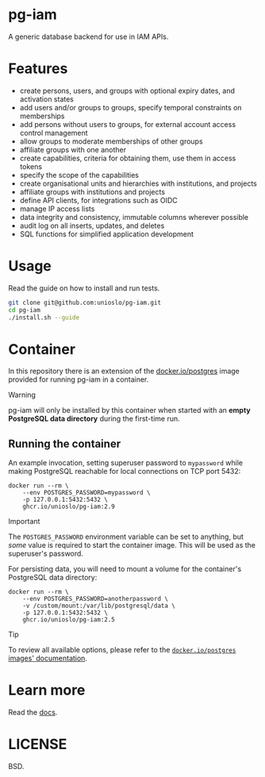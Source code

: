 
# pg-iam

A generic database backend for use in IAM APIs.

# Features

- create persons, users, and groups with optional expiry dates, and activation states
- add users and/or groups to groups, specify temporal constraints on memberships
- add persons without users to groups, for external account access control management
- allow groups to moderate memberships of other groups
- affiliate groups with one another
- create capabilities, criteria for obtaining them, use them in access tokens
- specify the scope of the capabilities
- create organisational units and hierarchies with institutions, and projects
- affiliate groups with institutions and projects
- define API clients, for integrations such as OIDC
- manage IP access lists
- data integrity and consistency, immutable columns wherever possible
- audit log on all inserts, updates, and deletes
- SQL functions for simplified application development

# Usage

Read the guide on how to install and run tests.

```bash
git clone git@github.com:unioslo/pg-iam.git
cd pg-iam
./install.sh --guide
```

# Container

In this repository there is an extension of the
[docker.io/postgres](https://hub.docker.com/_/postgres) image provided for
running pg-iam in a container.

> [!WARNING]
>
> pg-iam will only be installed by this container when started with an
> **empty PostgreSQL data directory** during the first-time run.

## Running the container

An example invocation, setting superuser password to `mypassword` while making
PostgreSQL reachable for local connections on TCP port 5432:

```console
docker run --rm \
    --env POSTGRES_PASSWORD=mypassword \
    -p 127.0.0.1:5432:5432 \
    ghcr.io/unioslo/pg-iam:2.9
```

> [!IMPORTANT]
>
> The `POSTGRES_PASSWORD` environment variable can be set to anything, but *some*
> value is required to start the container image. This will be used as the
> superuser's password.

For persisting data, you will need to mount a volume for the container's
PostgreSQL data directory:

```console
docker run --rm \
    --env POSTGRES_PASSWORD=anotherpassword \
    -v /custom/mount:/var/lib/postgresql/data \
    -p 127.0.0.1:5432:5432 \
    ghcr.io/unioslo/pg-iam:2.5
```

> [!TIP]
> To review all available options, please refer to the [`docker.io/postgres`
> images' documentation](https://github.com/docker-library/docs/blob/master/postgres/README.md).

# Learn more

Read the [docs](https://github.com/unioslo/pg-iam/tree/master/docs).

# LICENSE

BSD.
